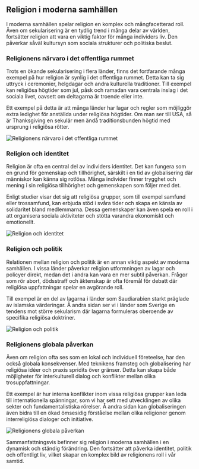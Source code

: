 ## Religion i moderna samhällen

I moderna samhällen spelar religion en komplex och mångfacetterad roll. Även om sekularisering är en tydlig trend i många delar av världen, fortsätter religion att vara en viktig faktor för många individers liv. Den påverkar såväl kultursyn som sociala strukturer och politiska beslut. 

### Religionens närvaro i det offentliga rummet

Trots en ökande sekularisering i flera länder, finns det fortfarande många exempel på hur religion är synlig i det offentliga rummet. Detta kan ta sig uttryck i ceremonier, helgdagar och andra kulturella traditioner. Till exempel kan religiösa högtider som jul, påsk och ramadan vara centrala inslag i det sociala livet, oavsett om deltagarna är troende eller inte. 

Ett exempel på detta är att många länder har lagar och regler som möjliggör extra ledighet för anställda under religiösa högtider. Om man ser till USA, så är Thanksgiving en sekulär men ändå traditionsbunden högtid med ursprung i religiösa rötter.

![Religionens närvaro i det offentliga rummet](https://example.com/religion-pa-torget)

### Religion och identitet

Religion är ofta en central del av individers identitet. Det kan fungera som en grund för gemenskap och tillhörighet, särskilt i en tid av globalisering där människor kan känna sig rotlösa. Många individer finner trygghet och mening i sin religiösa tillhörighet och gemenskapen som följer med det.

Enligt studier visar det sig att religiösa grupper, som till exempel samfund eller trossamfund, kan erbjuda stöd i svåra tider och skapa en känsla av solidaritet bland medlemmarna. Dessa gemenskaper kan även spela en roll i att organisera sociala aktiviteter och stötta varandra ekonomiskt och emotionellt.

![Religion och identitet](https://example.com/religion-och-identitet)

### Religion och politik

Relationen mellan religion och politik är en annan viktig aspekt av moderna samhällen. I vissa länder påverkar religion utformningen av lagar och policyer direkt, medan det i andra kan vara en mer subtil påverkan. Frågor som rör abort, dödsstraff och äktenskap är ofta föremål för debatt där religiösa uppfattningar spelar en avgörande roll.

Till exempel är en del av lagarna i länder som Saudiarabien starkt präglade av islamska värderingar. Å andra sidan ser vi i länder som Sverige en tendens mot större sekularism där lagarna formuleras oberoende av specifika religiösa doktriner.

![Religion och politik](https://example.com/religion-och-politik)

### Religionens globala påverkan

Även om religion ofta ses som en lokal och individuell företeelse, har den också globala konsekvenser. Med teknikens framsteg och globalisering har religiösa idéer och praxis spridits över gränser. Detta kan skapa både möjligheter för interkulturell dialog och konflikter mellan olika trosuppfattningar.

Ett exempel är hur interna konflikter inom vissa religiösa grupper kan leda till internationella spänningar, som vi har sett med utvecklingen av olika sekter och fundamentalistiska rörelser. Å andra sidan kan globaliseringen även bidra till en ökad ömsesidig förståelse mellan olika religioner genom interreligiösa dialoger och initiative.

![Religionens globala påverkan](https://example.com/religionens-globala-paverkan)

Sammanfattningsvis befinner sig religion i moderna samhällen i en dynamisk och ständig förändring. Den fortsätter att påverka identitet, politik och offentligt liv, vilket skapar en komplex bild av religionens roll i vår samtid.